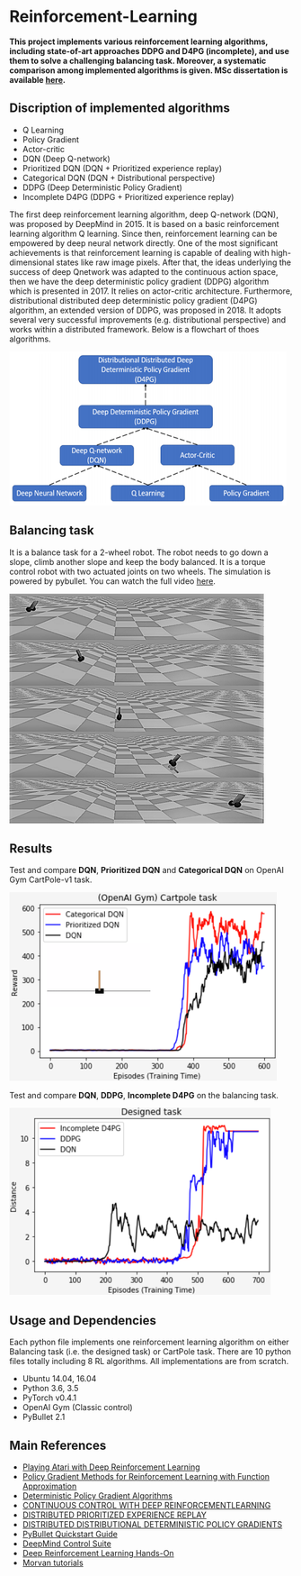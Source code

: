 # Reinforcement-Learning
**This project implements various reinforcement learning algorithms,
including state-of-art approaches DDPG and D4PG (incomplete), and use them
to solve a challenging balancing task. Moreover, a systematic comparison
among implemented algorithms is given. MSc dissertation is available [here](https://github.com/Lucas-ZhipengLiu/Reinforcement-Learning/blob/master/references/Liu-1772961.pdf).**

## Discription of implemented algorithms

- Q Learning
- Policy Gradient
- Actor-critic
- DQN (Deep Q-network)
- Prioritized DQN (DQN + Prioritized experience replay)
- Categorical DQN (DQN + Distributional perspective)
- DDPG (Deep Deterministic Policy Gradient)
- Incomplete D4PG (DDPG + Prioritized experience replay)

The first deep reinforcement learning algorithm, deep Q-network (DQN), was
proposed by DeepMind in 2015. It is based on a basic reinforcement learning
algorithm Q learning. Since then, reinforcement learning can be empowered by
deep neural network directly. One of the most significant achievements is that
reinforcement learning is capable of dealing with high-dimensional states like
raw image pixels. After that, the ideas underlying the success of deep Qnetwork
was adapted to the continuous action space, then we have the deep
deterministic policy gradient (DDPG) algorithm which is presented in 2017. It
relies on actor-critic architecture. Furthermore, distributional distributed deep
deterministic policy gradient (D4PG) algorithm, an extended version of DDPG,
was proposed in 2018. It adopts several very successful improvements (e.g.
distributional perspective) and works within a distributed framework. Below is a flowchart of thoes algorithms.

![alt text](https://github.com/Lucas-ZhipengLiu/Reinforcement-Learning/blob/master/result%20images/29a.PNG)

## Balancing task

It is a balance task for a 2-wheel robot. The robot needs to go down
a slope, climb another slope and keep the body balanced. It is a torque
control robot with two actuated joints on two wheels.  The simulation is powered by pybullet. You can watch the full video [here](https://youtu.be/oOzKpN154ng).

![alt text](https://github.com/Lucas-ZhipengLiu/Reinforcement-Learning/blob/master/result%20images/22a.png)

## Results

Test and compare **DQN**, **Prioritized DQN** and **Categorical DQN** on OpenAI Gym CartPole-v1 task. 

![alt text](https://github.com/Lucas-ZhipengLiu/Reinforcement-Learning/blob/master/result%20images/14.png)

Test and compare **DQN**, **DDPG**, **Incomplete D4PG** on the balancing task.

![alt text](https://github.com/Lucas-ZhipengLiu/Reinforcement-Learning/blob/master/result%20images/23.png)

## Usage and Dependencies

Each python file implements one reinforcement learning algorithm on either
Balancing task (i.e. the designed task) or CartPole task. There are 10 python
files totally including 8 RL algorithms. All implementations are from scratch.

- Ubuntu 14.04, 16.04
- Python 3.6, 3.5
- PyTorch v0.4.1
- OpenAI Gym (Classic control)
- PyBullet 2.1

## Main References

- [Playing Atari with Deep Reinforcement Learning](https://github.com/Lucas-ZhipengLiu/Reinforcement-Learning/blob/master/references/DQN.pdf)
- [Policy Gradient Methods for Reinforcement Learning with Function Approximation](https://github.com/Lucas-ZhipengLiu/Reinforcement-Learning/blob/master/references/Policy%20Gradient.pdf)
- [Deterministic Policy Gradient Algorithms](https://github.com/Lucas-ZhipengLiu/Reinforcement-Learning/blob/master/references/DPG.pdf)
- [CONTINUOUS CONTROL WITH DEEP REINFORCEMENTLEARNING](https://github.com/Lucas-ZhipengLiu/Reinforcement-Learning/blob/master/references/DDPG.pdf)
- [DISTRIBUTED PRIORITIZED EXPERIENCE REPLAY](https://github.com/Lucas-ZhipengLiu/Reinforcement-Learning/blob/master/references/d3pg.pdf)
- [DISTRIBUTED DISTRIBUTIONAL DETERMINISTIC POLICY GRADIENTS](https://github.com/Lucas-ZhipengLiu/Reinforcement-Learning/blob/master/references/D4PG.pdf)
- [PyBullet Quickstart Guide](https://github.com/Lucas-ZhipengLiu/Reinforcement-Learning/blob/master/references/pybullet%20quickstart%20guide.pdf)
- [DeepMind Control Suite](https://github.com/Lucas-ZhipengLiu/Reinforcement-Learning/blob/master/references/deepmind.pdf)
- [Deep Reinforcement Learning Hands-On](https://github.com/Lucas-ZhipengLiu/Reinforcement-Learning/blob/master/references/deep-reinforcement-learning-hands.pdf)
- [Morvan tutorials](https://morvanzhou.github.io/tutorials/machine-learning/reinforcement-learning/)
